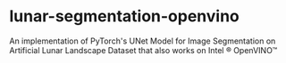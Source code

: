 # lunar-segmentation-openvino
An implementation of PyTorch's UNet Model for Image Segmentation on Artificial Lunar Landscape Dataset that also works on Intel ® OpenVINO™

